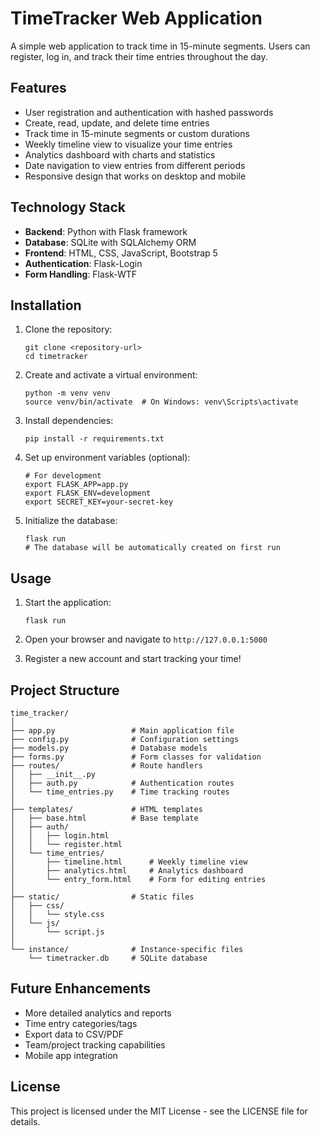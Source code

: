 # TimeTracker Web Application

A simple web application to track time in 15-minute segments. Users can register, log in, and track their time entries throughout the day.

## Features

- User registration and authentication with hashed passwords
- Create, read, update, and delete time entries
- Track time in 15-minute segments or custom durations
- Weekly timeline view to visualize your time entries
- Analytics dashboard with charts and statistics
- Date navigation to view entries from different periods
- Responsive design that works on desktop and mobile

## Technology Stack

- **Backend**: Python with Flask framework
- **Database**: SQLite with SQLAlchemy ORM
- **Frontend**: HTML, CSS, JavaScript, Bootstrap 5
- **Authentication**: Flask-Login
- **Form Handling**: Flask-WTF

## Installation

1. Clone the repository:
   ```
   git clone <repository-url>
   cd timetracker
   ```

2. Create and activate a virtual environment:
   ```
   python -m venv venv
   source venv/bin/activate  # On Windows: venv\Scripts\activate
   ```

3. Install dependencies:
   ```
   pip install -r requirements.txt
   ```

4. Set up environment variables (optional):
   ```
   # For development
   export FLASK_APP=app.py
   export FLASK_ENV=development
   export SECRET_KEY=your-secret-key
   ```

5. Initialize the database:
   ```
   flask run
   # The database will be automatically created on first run
   ```

## Usage

1. Start the application:
   ```
   flask run
   ```

2. Open your browser and navigate to `http://127.0.0.1:5000`

3. Register a new account and start tracking your time!

## Project Structure

```
time_tracker/
│
├── app.py                 # Main application file
├── config.py              # Configuration settings
├── models.py              # Database models
├── forms.py               # Form classes for validation
├── routes/                # Route handlers
│   ├── __init__.py
│   ├── auth.py            # Authentication routes
│   └── time_entries.py    # Time tracking routes
│
├── templates/             # HTML templates
│   ├── base.html          # Base template
│   ├── auth/
│   │   ├── login.html
│   │   └── register.html
│   └── time_entries/
│       ├── timeline.html      # Weekly timeline view
│       ├── analytics.html     # Analytics dashboard
│       └── entry_form.html    # Form for editing entries
│
├── static/                # Static files
│   ├── css/
│   │   └── style.css
│   └── js/
│       └── script.js
│
└── instance/              # Instance-specific files
    └── timetracker.db     # SQLite database
```

## Future Enhancements

- More detailed analytics and reports
- Time entry categories/tags
- Export data to CSV/PDF
- Team/project tracking capabilities
- Mobile app integration

## License

This project is licensed under the MIT License - see the LICENSE file for details.